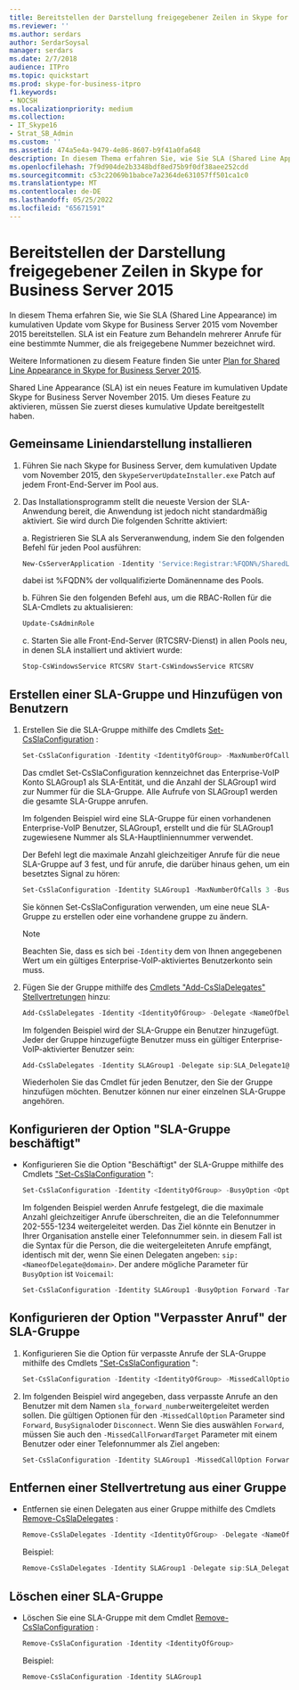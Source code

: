 ```yaml
---
title: Bereitstellen der Darstellung freigegebener Zeilen in Skype for Business Server 2015
ms.reviewer: ''
ms.author: serdars
author: SerdarSoysal
manager: serdars
ms.date: 2/7/2018
audience: ITPro
ms.topic: quickstart
ms.prod: skype-for-business-itpro
f1.keywords:
- NOCSH
ms.localizationpriority: medium
ms.collection:
- IT_Skype16
- Strat_SB_Admin
ms.custom: ''
ms.assetid: 474a5e4a-9479-4e86-8607-b9f41a0fa648
description: In diesem Thema erfahren Sie, wie Sie SLA (Shared Line Appearance) im kumulativen Update vom Skype for Business Server 2015 vom November 2015 bereitstellen. SLA ist ein Feature zum Behandeln mehrerer Anrufe für eine bestimmte Nummer, die als freigegebene Nummer bezeichnet wird.
ms.openlocfilehash: 7f9d904de2b3348bdf8ed75b9f0df38aee252cdd
ms.sourcegitcommit: c53c22069b1babce7a2364de631057ff501ca1c0
ms.translationtype: MT
ms.contentlocale: de-DE
ms.lasthandoff: 05/25/2022
ms.locfileid: "65671591"
---
```

# <a name="deploy-shared-line-appearance-in-skype-for-business-server-2015"></a>Bereitstellen der Darstellung freigegebener Zeilen in Skype for Business Server 2015

In diesem Thema erfahren Sie, wie Sie SLA (Shared Line Appearance) im kumulativen Update vom Skype for Business Server 2015 vom November 2015 bereitstellen. SLA ist ein Feature zum Behandeln mehrerer Anrufe für eine bestimmte Nummer, die als freigegebene Nummer bezeichnet wird.

Weitere Informationen zu diesem Feature finden Sie unter [Plan for Shared Line Appearance in Skype for Business Server 2015](../../plan-your-deployment/enterprise-voice-solution/shared-line-appearance.md).

Shared Line Appearance (SLA) ist ein neues Feature im kumulativen Update Skype for Business Server November 2015. Um dieses Feature zu aktivieren, müssen Sie zuerst dieses kumulative Update bereitgestellt haben.

## <a name="install-shared-line-appearance"></a>Gemeinsame Liniendarstellung installieren

1. Führen Sie nach Skype for Business Server, dem kumulativen Update vom November 2015, den `SkypeServerUpdateInstaller.exe` Patch auf jedem Front-End-Server im Pool aus.

2. Das Installationsprogramm stellt die neueste Version der SLA-Anwendung bereit, die Anwendung ist jedoch nicht standardmäßig aktiviert. Sie wird durch Die folgenden Schritte aktiviert:

    a. Registrieren Sie SLA als Serveranwendung, indem Sie den folgenden Befehl für jeden Pool ausführen:

   ```powershell
   New-CsServerApplication -Identity 'Service:Registrar:%FQDN%/SharedLineAppearance' -Uri http://www.microsoft.com/LCS/SharedLineAppearance -Critical $false -Enabled $true -Priority (Get-CsServerApplication -Identity  'Service:Registrar:%FQDN%/UserServices').Priority
   ```

   dabei ist %FQDN% der vollqualifizierte Domänenname des Pools.

    b. Führen Sie den folgenden Befehl aus, um die RBAC-Rollen für die SLA-Cmdlets zu aktualisieren:

   ```powershell
   Update-CsAdminRole
   ```

    c. Starten Sie alle Front-End-Server (RTCSRV-Dienst) in allen Pools neu, in denen SLA installiert und aktiviert wurde:

   ```powershell
   Stop-CsWindowsService RTCSRV Start-CsWindowsService RTCSRV
   ```

## <a name="create-an-sla-group-and-add-users-to-it"></a>Erstellen einer SLA-Gruppe und Hinzufügen von Benutzern

1. Erstellen Sie die SLA-Gruppe mithilfe des Cmdlets [Set-CsSlaConfiguration](/powershell/module/skype/set-csslaconfiguration) :

   ```powershell
   Set-CsSlaConfiguration -Identity <IdentityOfGroup> -MaxNumberOfCalls <Number> -BusyOption <BusyOnBusy|Voicemail|Forward> [-Target <TargetUserOrPhoneNumber>]
   ```

    Das cmdlet Set-CsSlaConfiguration kennzeichnet das Enterprise-VoIP Konto SLAGroup1 als SLA-Entität, und die Anzahl der SLAGroup1 wird zur Nummer für die SLA-Gruppe. Alle Aufrufe von SLAGroup1 werden die gesamte SLA-Gruppe anrufen.

    Im folgenden Beispiel wird eine SLA-Gruppe für einen vorhandenen Enterprise-VoIP Benutzer, SLAGroup1, erstellt und die für SLAGroup1 zugewiesene Nummer als SLA-Hauptliniennummer verwendet.

    Der Befehl legt die maximale Anzahl gleichzeitiger Anrufe für die neue SLA-Gruppe auf 3 fest, und für anrufe, die darüber hinaus gehen, um ein besetztes Signal zu hören:

   ```powershell
   Set-CsSlaConfiguration -Identity SLAGroup1 -MaxNumberOfCalls 3 -BusyOption BusyOnBusy
   ```

    Sie können Set-CsSlaConfiguration verwenden, um eine neue SLA-Gruppe zu erstellen oder eine vorhandene gruppe zu ändern.

    > [!NOTE]
    > Beachten Sie, dass es sich bei `-Identity` dem von Ihnen angegebenen Wert um ein gültiges Enterprise-VoIP-aktiviertes Benutzerkonto sein muss.

2. Fügen Sie der Gruppe mithilfe des [Cmdlets "Add-CsSlaDelegates" Stellvertretungen](/powershell/module/skype/add-cssladelegates) hinzu:

   ```powershell
   Add-CsSlaDelegates -Identity <IdentityOfGroup> -Delegate <NameOfDelegate@domain>
   ```

    Im folgenden Beispiel wird der SLA-Gruppe ein Benutzer hinzugefügt. Jeder der Gruppe hinzugefügte Benutzer muss ein gültiger Enterprise-VoIP-aktivierter Benutzer sein:

   ```powershell
   Add-CsSlaDelegates -Identity SLAGroup1 -Delegate sip:SLA_Delegate1@contoso.com
   ```

    Wiederholen Sie das Cmdlet für jeden Benutzer, den Sie der Gruppe hinzufügen möchten. Benutzer können nur einer einzelnen SLA-Gruppe angehören.

## <a name="configure-the-sla-group-busy-option"></a>Konfigurieren der Option "SLA-Gruppe beschäftigt"

- Konfigurieren Sie die Option "Beschäftigt" der SLA-Gruppe mithilfe des Cmdlets ["Set-CsSlaConfiguration](/powershell/module/skype/set-csslaconfiguration) ":

  ```powershell
  Set-CsSlaConfiguration -Identity <IdentityOfGroup> -BusyOption <Option> [-Target <TargetUserOrPhoneNumber>]
  ```

    Im folgenden Beispiel werden Anrufe festgelegt, die die maximale Anzahl gleichzeitiger Anrufe überschreiten, die an die Telefonnummer 202-555-1234 weitergeleitet werden. Das Ziel könnte ein Benutzer in Ihrer Organisation anstelle einer Telefonnummer sein. in diesem Fall ist die Syntax für die Person, die die weitergeleiteten Anrufe empfängt, identisch mit der, wenn Sie einen Delegaten angeben:  `sip:<NameofDelegate@domain>`. Der andere mögliche Parameter für  `BusyOption` ist `Voicemail`:

  ```powershell
  Set-CsSlaConfiguration -Identity SLAGroup1 -BusyOption Forward -Target tel:+2025551234
  ```

## <a name="configure-the-sla-group-missed-call-option"></a>Konfigurieren der Option "Verpasster Anruf" der SLA-Gruppe

1. Konfigurieren Sie die Option für verpasste Anrufe der SLA-Gruppe mithilfe des Cmdlets ["Set-CsSlaConfiguration](/powershell/module/skype/set-csslaconfiguration) ":

   ```powershell
   Set-CsSlaConfiguration -Identity <IdentityOfGroup> -MissedCallOption <Option> -MissedCallForwardTarget <TargetUserOrPhoneNumber> -BusyOption <Option> -MaxNumberofCalls <#> -Target [Target]
   ```

2. Im folgenden Beispiel wird angegeben, dass verpasste Anrufe an den Benutzer mit dem Namen  `sla_forward_number`weitergeleitet werden sollen. Die gültigen Optionen für den  `-MissedCallOption` Parameter sind `Forward`,  `BusySignal`oder  `Disconnect`. Wenn Sie dies auswählen  `Forward`, müssen Sie auch den  `-MissedCallForwardTarget` Parameter mit einem Benutzer oder einer Telefonnummer als Ziel angeben:

   ```powershell
   Set-CsSlaConfiguration -Identity SLAGroup1 -MissedCallOption Forward -MissedCallForwardTarget sip:sla_forward_number@contoso.com -BusyOption Forward -MaxNumberOfCalls 2 -Target sip:sla_forward_number@contoso.com
   ```

## <a name="remove-a-delegate-from-a-group"></a>Entfernen einer Stellvertretung aus einer Gruppe

- Entfernen sie einen Delegaten aus einer Gruppe mithilfe des Cmdlets [Remove-CsSlaDelegates](/powershell/module/skype/remove-cssladelegates) :

  ```powershell
  Remove-CsSlaDelegates -Identity <IdentityOfGroup> -Delegate <NameOfDelegate@domain>
  ```

    Beispiel:

  ```powershell
  Remove-CsSlaDelegates -Identity SLAGroup1 -Delegate sip:SLA_Delegate3@contoso.com
  ```

## <a name="delete-an-sla-group"></a>Löschen einer SLA-Gruppe

- Löschen Sie eine SLA-Gruppe mit dem Cmdlet [Remove-CsSlaConfiguration](/powershell/module/skype/remove-csslaconfiguration) :

  ```powershell
  Remove-CsSlaConfiguration -Identity <IdentityOfGroup>
  ```

    Beispiel:

  ```powershell
  Remove-CsSlaConfiguration -Identity SLAGroup1
  ```
